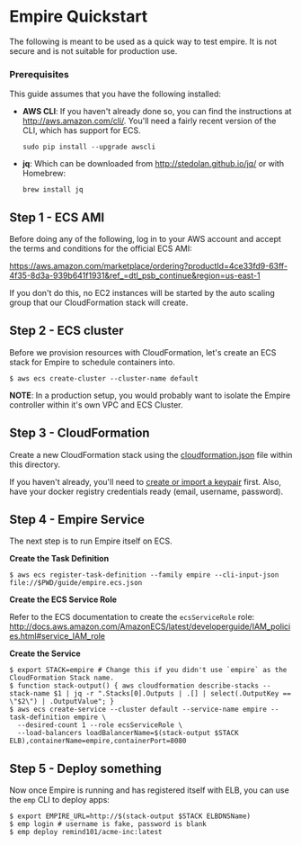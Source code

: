 # Empire Quickstart

The following is meant to be used as a quick way to test empire. It is not secure and is not suitable for production use.

### Prerequisites

This guide assumes that you have the following installed:

* **AWS CLI**: If you haven't already done so, you can find the instructions at http://aws.amazon.com/cli/. You'll need a fairly recent version of the CLI, which has support for ECS.

  ```console
  sudo pip install --upgrade awscli
  ```
* **jq**: Which can be downloaded from http://stedolan.github.io/jq/ or with Homebrew:

  ```console
  brew install jq
  ```

## Step 1 - ECS AMI

Before doing any of the following, log in to your AWS account and accept the terms and conditions for the official ECS AMI:

https://aws.amazon.com/marketplace/ordering?productId=4ce33fd9-63ff-4f35-8d3a-939b641f1931&ref_=dtl_psb_continue&region=us-east-1

If you don't do this, no EC2 instances will be started by the auto scaling group that our CloudFormation stack will create.

## Step 2 - ECS cluster

Before we provision resources with CloudFormation, let's create an ECS stack for Empire to schedule containers into.

```console
$ aws ecs create-cluster --cluster-name default
```

**NOTE**: In a production setup, you would probably want to isolate the Empire controller within it's own VPC and ECS Cluster.

## Step 3 - CloudFormation

Create a new CloudFormation stack using the [cloudformation.json](./cloudformation.json) file within this directory.

If you haven't already, you'll need to [create or import a keypair](http://docs.aws.amazon.com/AWSEC2/latest/UserGuide/ec2-key-pairs.html) first. Also, have your docker registry credentials ready (email, username, password).

## Step 4 - Empire Service

The next step is to run Empire itself on ECS.

**Create the Task Definition**

```console
$ aws ecs register-task-definition --family empire --cli-input-json file://$PWD/guide/empire.ecs.json
```

**Create the ECS Service Role**

Refer to the ECS documentation to create the `ecsServiceRole` role: http://docs.aws.amazon.com/AmazonECS/latest/developerguide/IAM_policies.html#service_IAM_role

**Create the Service**

```console
$ export STACK=empire # Change this if you didn't use `empire` as the CloudFormation Stack name.
$ function stack-output() { aws cloudformation describe-stacks --stack-name $1 | jq -r ".Stacks[0].Outputs | .[] | select(.OutputKey == \"$2\") | .OutputValue"; }
$ aws ecs create-service --cluster default --service-name empire --task-definition empire \
  --desired-count 1 --role ecsServiceRole \
  --load-balancers loadBalancerName=$(stack-output $STACK ELB),containerName=empire,containerPort=8080
```

## Step 5 - Deploy something

Now once Empire is running and has registered itself with ELB, you can use the `emp` CLI to deploy apps:

```console
$ export EMPIRE_URL=http://$(stack-output $STACK ELBDNSName)
$ emp login # username is fake, password is blank
$ emp deploy remind101/acme-inc:latest
```

